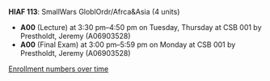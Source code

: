 **HIAF 113**: SmallWars GloblOrdr/Afrca&Asia (4 units)

- **A00** (Lecture) at 3:30 pm–4:50 pm on Tuesday, Thursday at CSB 001 by Prestholdt, Jeremy (A06903528)
- **A00** (Final Exam) at 3:00 pm–5:59 pm on Monday at CSB 001 by Prestholdt, Jeremy (A06903528)

[Enrollment numbers over time](./HIAF113.tsv)
